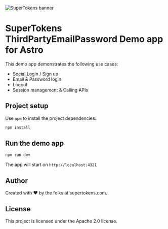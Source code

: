 ![SuperTokens banner](https://raw.githubusercontent.com/supertokens/supertokens-logo/master/images/Artboard%20%E2%80%93%2027%402x.png)

# SuperTokens ThirdPartyEmailPassword Demo app for Astro

This demo app demonstrates the following use cases:

-   Social Login / Sign up
-   Email & Password login
-   Logout
-   Session management & Calling APIs

## Project setup

Use `npm` to install the project dependencies:

```bash
npm install
```

## Run the demo app

```bash
npm run dev
```

The app will start on `http://localhost:4321`

## Author

Created with :heart: by the folks at supertokens.com.

## License

This project is licensed under the Apache 2.0 license.
